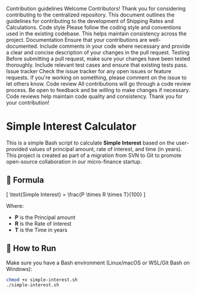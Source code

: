 Contribution guidelines
Welcome Contributors!
Thank you for considering contributing to the centralized repository. This document outlines the guidelines for contributing to the development of Shipping Rates and Calculations.
Code style
Please follow the coding style and conventions used in the existing codebase. This helps maintain consistency across the project.
Documentation
Ensure that your contributions are well-documented. Include comments in your code where necessary and provide a clear and concise description of your changes in the pull request.
Testing
Before submitting a pull request, make sure your changes have been tested thoroughly. Include relevant test cases and ensure that existing tests pass.
Issue tracker
Check the issue tracker for any open issues or feature requests. If you're working on something, please comment on the issue to let others know.
Code review
All contributions will go through a code review process. Be open to feedback and be willing to make changes if necessary. Code reviews help maintain code quality and consistency.
Thank you for your contribution!




# Simple Interest Calculator

This is a simple Bash script to calculate **Simple Interest** based on the user-provided values of principal amount, rate of interest, and time (in years).  
This project is created as part of a migration from SVN to Git to promote open-source collaboration in our micro-finance startup.

## 📜 Formula

\[
\text{Simple Interest} = \frac{P \times R \times T}{100}
\]

Where:
- **P** is the Principal amount
- **R** is the Rate of interest
- **T** is the Time in years

## 🚀 How to Run

Make sure you have a Bash environment (Linux/macOS or WSL/Git Bash on Windows):

```bash
chmod +x simple-interest.sh
./simple-interest.sh
